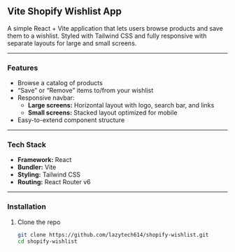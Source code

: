 ## Vite Shopify Wishlist App

A simple React + Vite application that lets users browse products and save them to a wishlist. Styled with Tailwind CSS and fully responsive with separate layouts for large and small screens.

---

### Features

- Browse a catalog of products  
- “Save” or “Remove” items to/from your wishlist  
- Responsive navbar:  
  - **Large screens:** Horizontal layout with logo, search bar, and links  
  - **Small screens:** Stacked layout optimized for mobile  
- Easy-to-extend component structure  

---

### Tech Stack

- **Framework:** React  
- **Bundler:** Vite  
- **Styling:** Tailwind CSS  
- **Routing:** React Router v6  

---

### Installation

1. Clone the repo  
   ```bash
   git clone https://github.com/lazytech614/shopify-wishlist.git
   cd shopify-wishlist
